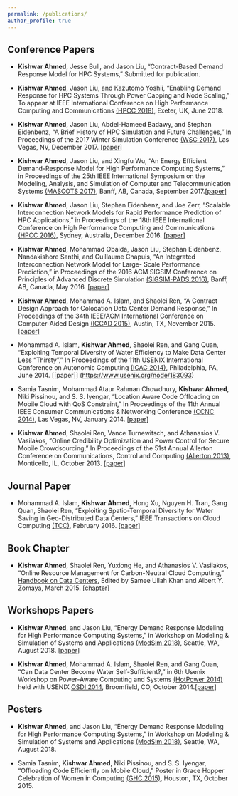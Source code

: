 ```yaml
---
permalink: /publications/
author_profile: true
---
```


## Conference Papers

* **Kishwar Ahmed**, Jesse Bull, and Jason Liu, “Contract-Based Demand Response Model for HPC Systems,” Submitted for publication.

* **Kishwar Ahmed**, Jason Liu, and Kazutomo Yoshii, “Enabling Demand Response for HPC Systems Through Power Capping and Node Scaling,” To appear at IEEE International Conference on High Performance Computing and Communications [(HPCC 2018)](https://cse.stfx.ca/~hpcc2018/), Exeter, UK, June 2018.

* **Kishwar Ahmed**, Jason Liu, Abdel-Hameed Badawy, and Stephan Eidenbenz, “A Brief History of HPC Simulation and Future Challenges,” In Proceedings of the 2017 Winter Simulation Conference [(WSC 2017)](http://meetings2.informs.org/wordpress/wsc2017/), Las Vegas, NV, December 2017. [[paper]](https://ieeexplore.ieee.org/document/8247804)

* **Kishwar Ahmed**, Jason Liu, and Xingfu Wu, “An Energy Efficient Demand-Response Model for High Performance Computing Systems,” in Proceedings of the 25th IEEE International Symposium on the Modeling, Analysis, and Simulation of Computer and Telecommunication Systems [(MASCOTS 2017)](https://mascots2017.cs.ucalgary.ca/), Banff, AB, Canada, September 2017.[[paper]](https://ieeexplore.ieee.org/document/8107444/)

* **Kishwar Ahmed**, Jason Liu, Stephan Eidenbenz, and Joe Zerr, “Scalable Interconnection Network Models for Rapid Performance Prediction of HPC Applications,” in Proceedings of the 18th IEEE International Conference on High Performance Computing and Communications [(HPCC 2016)](http://www.swinflow.org/confs/2016/hpcc/), Sydney, Australia, December 2016. [[paper]](https://ieeexplore.ieee.org/document/7828492/)

* **Kishwar Ahmed**, Mohammad Obaida, Jason Liu, Stephan Eidenbenz, Nandakishore Santhi, and Guillaume Chapuis, “An Integrated Interconnection Network Model for Large- Scale Performance Prediction,” in Proceedings of the 2016 ACM SIGSIM Conference on Principles of Advanced Discrete Simulation [(SIGSIM-PADS 2016)](https://www.acm-sigsim-pads.org/), Banff, AB, Canada, May 2016. [[paper]](https://dl.acm.org/citation.cfm?id=2901396)

* **Kishwar Ahmed**, Mohammad A. Islam, and Shaolei Ren, “A Contract Design Approach for Colocation Data Center Demand Response,” In Proceedings of the 34th IEEE/ACM International Conference on Computer-Aided Design [(ICCAD 2015)](https://iccad.com/), Austin, TX, November 2015. [[paper]](https://ieeexplore.ieee.org/document/7372629/)

* Mohammad A. Islam, **Kishwar Ahmed**, Shaolei Ren, and Gang Quan, “Exploiting Temporal Diversity of Water Efficiency to Make Data Center Less “Thirsty”,” In Proceedings of the 11th USENIX International Conference on Autonomic Computing [(ICAC 2014)](https://www.usenix.org/conference/icac14), Philadelphia, PA, June 2014. [[paper]] (https://www.usenix.org/node/183093)

* Samia Tasnim, Mohammad Ataur Rahman Chowdhury, **Kishwar Ahmed**, Niki Pissinou, and S. S. Iyengar, “Location Aware Code Offloading on Mobile Cloud with QoS Constraint,” In Proceedings of the 11th Annual IEEE Consumer Communications & Networking Conference [(CCNC 2014)](http://ccnc2014.ieee-ccnc.org/), Las Vegas, NV, January 2014. [[paper]](https://ieeexplore.ieee.org/document/6866551/)

* **Kishwar Ahmed**, Shaolei Ren, Vance Turnewitsch, and Athanasios V. Vasilakos, “Online Credibility Optimization and Power Control for Secure Mobile Crowdsourcing,” In Proceedings of the 51st Annual Allerton Conference on Communications, Control and Computing [(Allerton 2013)](http://allerton.csl.illinois.edu/), Monticello, IL, October 2013. [[paper]](https://ieeexplore.ieee.org/document/6736705/)

## Journal Paper
* Mohammad A. Islam, **Kishwar Ahmed**, Hong Xu, Nguyen H. Tran, Gang Quan, Shaolei Ren, “Exploiting Spatio-Temporal Diversity for Water Saving in Geo-Distributed Data Centers,” IEEE Transactions on Cloud Computing [(TCC)](https://www.computer.org/web/tcc), February 2016. [[paper]](https://ieeexplore.ieee.org/document/7420641/)

## Book Chapter
* **Kishwar Ahmed**, Shaolei Ren, Yuxiong He, and Athanasios V. Vasilakos, “Online Resource Management for Carbon-Neutral Cloud Computing,” [Handbook on Data Centers](https://www.springer.com/us/book/9781493920914), Edited by Samee Ullah Khan and Albert Y. Zomaya, March 2015. [[chapter]](https://link.springer.com/chapter/10.1007/978-1-4939-2092-1_20)

## Workshops Papers
* **Kishwar Ahmed**, and Jason Liu, “Energy Demand Response Modeling for High Performance Computing Systems,” in Workshop on Modeling & Simulation of Systems and Applications [(ModSim 2018)](https://www.bnl.gov/modsim2018/), Seattle, WA, August 2018. [[paper]](https://kishwarbd.github.io/files/paper-modsim18.pdf)

* **Kishwar Ahmed**, Mohammad A. Islam, Shaolei Ren, and Gang Quan, “Can Data Center Become Water Self-Sufficient?,” in 6th Usenix Workshop on Power-Aware Computing and Systems [(HotPower 2014)](https://www.usenix.org/conference/hotpower14) held with USENIX [OSDI 2014](https://www.usenix.org/conference/osdi14), Broomfield, CO, October 2014.[[paper]](https://www.usenix.org/conference/hotpower14/technical-sessions/presentation/can-data-center-become-water-self-sufficient)

## Posters
* **Kishwar Ahmed**, and Jason Liu, “Energy Demand Response Modeling for High Performance Computing Systems,” in Workshop on Modeling & Simulation of Systems and Applications [(ModSim 2018)](https://www.bnl.gov/modsim2018/), Seattle, WA, August 2018. 

* Samia Tasnim, **Kishwar Ahmed**, Niki Pissinou, and S. S. Iyengar, “Offloading Code Efficiently on Mobile Cloud,” Poster in Grace Hopper Celebration of Women in Computing [(GHC 2015)](https://ghc.anitab.org/), Houston, TX, October 2015.



